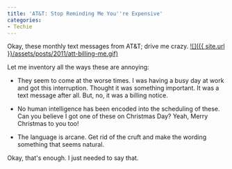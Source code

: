 ```yaml
---
title: 'AT&T: Stop Reminding Me You''re Expensive'
categories:
- Techie
---
```


Okay, these monthly text messages from AT&T; drive me crazy.
[![]({{ site.url }}/assets/posts/2011/att-billing-me.gif)](http://thingelstad.com/s/att-stop-reminding-me-youre-expensive/att-billing-me/img)

Let me inventory all the ways these are annoying:



  * They seem to come at the worse times. I was having a busy day at work and got this interruption. Thought it was something important. It was a text message after all. But, no, it was a billing notice.


  * No human intelligence has been encoded into the scheduling of these. Can you believe I got one of these on Christmas Day? Yeah, Merry Christmas to you too!


  * The language is arcane. Get rid of the cruft and make the wording something that seems natural.

Okay, that's enough. I just needed to say that.
